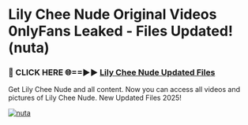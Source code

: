 # Lily Chee Nude Original Videos 0nlyFans Leaked - Files Updated! (nuta)

<h3>🔴 CLICK HERE 🌐==►► <a href="https://tinyurl.com/yrmya6cz" rel="nofollow">Lily Chee Nude Updated Files</a></h3>

Get Lily Chee Nude and all content. Now you can access all videos and pictures of Lily Chee Nude. New Updated Files 2025!

[![nuta](https://i.imgur.com/FMdXYCs.gif)](https://tinyurl.com/yrmya6cz)
